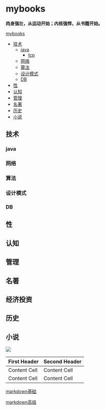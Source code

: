 # mybooks

__肉身强壮，从运动开始；内核强悍，从书籍开始。__



[mybooks](#mybooks)
- [技术](#技术)
   - [java](#java)
      - [tcp](#tcp)
   - [网络](#网络)
   - [算法](#算法)
   - [设计模式](#设计模式)
   - [DB](#DB)
- [性](#性)
- [认知](#认知)
- [管理](#管理)
- [名著](#名著)
- [历史](#历史)
- [小说](#小说)

## 技术
### java
### 网络
### 算法
### 设计模式
### DB
## 性
## 认知
## 管理
## 名著
## 经济投资
## 历史
## 小说

![](https://miro.medium.com/max/640/1*t-jmArgnKSggf-h4uZ2qew.webp)




| First Header  | Second Header |
| ------------- | ------------- |
| Content Cell  | Content Cell  |
| Content Cell  | Content Cell  |


[markdown基础](https://docs.github.com/cn/get-started/writing-on-github/getting-started-with-writing-and-formatting-on-github/basic-writing-and-formatting-syntax)

[markdown高级](https://docs.github.com/cn/get-started/writing-on-github/working-with-advanced-formatting/organizing-information-with-tables)
